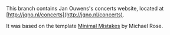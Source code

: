 This branch contains Jan Ouwens's concerts website, located at [http://jqno.nl/concerts](http://jqno.nl/concerts).

It was based on the template [Minimal Mistakes](https://mmistakes.github.io/minimal-mistakes/) by Michael Rose.

